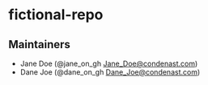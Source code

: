 # fictional-repo

## Maintainers

- Jane Doe (@jane_on_gh Jane_Doe@condenast.com)
- Dane Joe (@dane_on_gh Dane_Joe@condenast.com)

